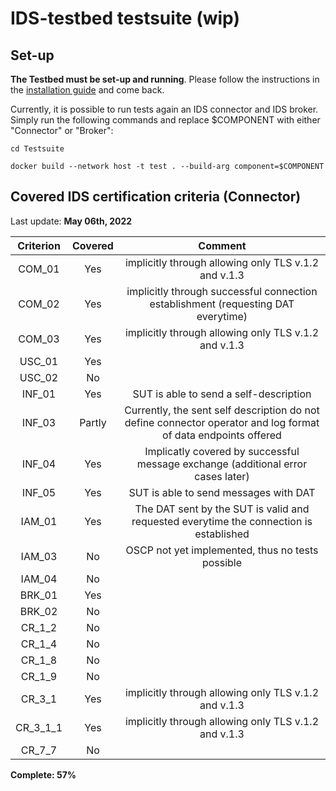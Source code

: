 # IDS-testbed testsuite (wip)

## Set-up
**The Testbed must be set-up and running**. Please follow the instructions in the [installation guide](../InstallationGuide.md) and come back.

Currently, it is possible to run tests again an IDS connector and IDS broker. Simply run the following commands and replace $COMPONENT with either "Connector" or "Broker":

`cd Testsuite`

`docker build --network host -t test . --build-arg component=$COMPONENT`

## Covered IDS certification criteria (Connector)
Last update: **May 06th, 2022**

| Criterion  | Covered  | Comment  |
| :---:      | :-:      | :-:      |
| COM_01     |   Yes    | implicitly through allowing only TLS v.1.2 and v.1.3 |
| COM_02     |   Yes    | implicitly through successful connection establishment (requesting DAT everytime) |
| COM_03     |   Yes    | implicitly through allowing only TLS v.1.2 and v.1.3 |
| USC_01     |   Yes     |          |
| USC_02     |   No     |          |
| INF_01     |   Yes     | SUT is able to send a self-description |
| INF_03     |   Partly | Currently, the sent self description do not define connector operator and log format of data endpoints offered |
| INF_04     |   Yes     | Implicatly covered by successful message exchange (additional error cases later) |
| INF_05     |   Yes     |    SUT is able to send messages with DAT   |  
| IAM_01     |   Yes     |   The DAT sent by the SUT is valid and requested everytime the connection is established       |
| IAM_03     |   No     |   OSCP not yet implemented, thus no tests possible      |
| IAM_04     |   No     |          |
| BRK_01     |   Yes     |          |
| BRK_02     |   No     |          |
| CR\_1_2    |   No     |          |
| CR\_1_4    |   No     |          |
| CR\_1_8    |   No     |          |
| CR\_1_9    |   No     |          |
| CR\_3_1    |   Yes     | implicitly through allowing only TLS v.1.2 and v.1.3   |
| CR\_3\_1_1 |   Yes     | implicitly through allowing only TLS v.1.2 and v.1.3   |
| CR\_7_7    |   No     |          | |

**Complete: 57%**
